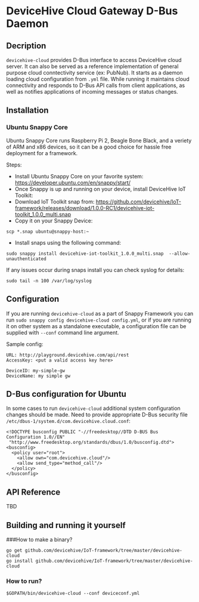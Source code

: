 # DeviceHive Cloud Gateway D-Bus Daemon

## Decription
`devicehive-cloud` provides D-Bus interface to access DeviceHive cloud server.
It can also be served as a reference implementation of general purpose cloud
conntectivity service (ex: PubNub). It starts as a daemon loading cloud
configuration from `.yml` file. While running it maintains cloud connectivity
and responds to D-Bus API calls from client applications, as well as notifies
applications of incoming messages or status changes.

## Installation
### Ubuntu Snappy Core
Ubuntu Snappy Core runs Raspberry Pi 2, Beagle Bone Black, and a veriety of ARM and
x86 devices, so it can be a good choice for hassle free deployment for a framework.

Steps:
* Install Ubuntu Snappy Core on your favorite system: https://developer.ubuntu.com/en/snappy/start/
* Once Snappy is up and running on your device, install DeviceHive IoT Toolkit:
* Download IoT Toolkit snap from: https://github.com/devicehive/IoT-framework/releases/download/1.0.0-RC1/devicehive-iot-toolkit_1.0.0_multi.snap
* Copy it on your Snappy Device:
```
scp *.snap ubuntu@snappy-host:~
```
* Install snaps using the following command:
```
sudo snappy install devicehive-iot-toolkit_1.0.0_multi.snap  --allow-unauthenticated
```
If any issues occur during snaps install you can check syslog for details:
```
sudo tail -n 100 /var/log/syslog
```

## Configuration
If you are running `devicehive-cloud` as a part of Snappy Framework you can run
`sudo snappy config devicehive-cloud config.yml`, or if you are running it on other
system as a standalone executable, a configuration file can be supplied
with `--conf` command line argument.

Sample config:
```
URL: http://playground.devicehive.com/api/rest
AccessKey: <put a valid access key here>

DeviceID: my-simple-gw
DeviceName: my simple gw
```

## D-Bus configuration for Ubuntu
In some cases to run `devicehive-cloud` additional system configuration
changes should be made. Need to provide appropriate D-Bus security file
`/etc/dbus-1/system.d/com.devicehive.cloud.conf`:

```
<!DOCTYPE busconfig PUBLIC "-//freedesktop//DTD D-BUS Bus Configuration 1.0//EN"
 "http://www.freedesktop.org/standards/dbus/1.0/busconfig.dtd">
<busconfig>
  <policy user="root">
    <allow own="com.devicehive.cloud"/>
    <allow send_type="method_call"/>
  </policy>
</busconfig>
```

## API Reference
TBD

## Building and running it yourself
###How to make a binary?
```
go get github.com/devicehive/IoT-framework/tree/master/devicehive-cloud
go install github.com/devicehive/IoT-framework/tree/master/devicehive-cloud
```

### How to run?
```
$GOPATH/bin/devicehive-cloud --conf deviceconf.yml
```
